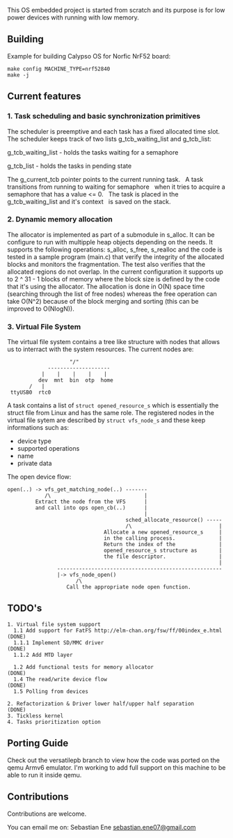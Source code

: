 This OS embedded project is started from scratch and its purpose is for
low power devices with running with low memory.

## Building

Example for building Calypso OS for Norfic NrF52 board:

```
make config MACHINE_TYPE=nrf52840
make -j
```

## Current features

### 1. Task scheduling and basic synchronization primitives

The scheduler is preemptive and each task has a fixed allocated time slot.
The scheduler keeps track of two lists g_tcb_waiting_list and g_tcb_list:  &nbsp;

g_tcb_waiting_list - holds the tasks waiting for a semaphore &nbsp;

g_tcb_list         - holds the tasks in pending state        &nbsp;

The g_current_tcb pointer points to the current running task. &nbsp;
A task transitions from running to waiting for semaphore &nbsp;
when it tries to acquire a semaphore that has a value <= 0. &nbsp;
The task is placed in the g_tcb_waiting_list and it's context &nbsp;
is saved on the stack. &nbsp;

### 2. Dynamic memory allocation

The allocator is implemented as part of a submodule in s_alloc. It can be
configure to run with multipple heap objects depending on the needs.
It supports the following operations: s_alloc, s_free, s_realloc
and the code is tested in a sample program (main.c) that verify the integrity
of the allocated blocks and monitors the fragmentation. The test also 
verifies that the allocated regions do not overlap.
In the current configuration it supports up to 2 ^ 31 - 1 blocks of memory
where the block size is defined by the code that it's using the allocator.
The allocation is done in O(N) space time (searching through the list of free
nodes) whereas the free operation can take O(N^2) because of the block merging
and sorting (this can be improved to O(NlogN)). 

### 3. Virtual File System

The virtual file system contains a tree like structure with nodes that allows
us to interract with the system resources. The current nodes are:

```              root node
                    "/"
             --------------------
           |    |    |    |    |
          dev  mnt  bin  otp  home
       /   |
 ttyUSB0  rtc0
```

A task contains a list of ```struct opened_resource_s``` which is essentially
the struct file from Linux and has the same role.
The registered nodes in the virtual file sytem are described by
``` struct vfs_node_s ``` and these keep informations such as:
- device type
- supported operations
- name
- private data

The open device flow:

```
open(..) -> vfs_get_matching_node(..) -------
            /\                              |
         Extract the node from the VFS      |
         and call into ops open_cb(..)      |
                                            |
                                      sched_allocate_resource() -----
                                      /\                            |
                               Allocate a new opened_resource_s     |
                               in the calling process.              |
                               Return the index of the              |
                               opened_resource_s structure as       |
                               the file descriptor.                 |
                                                                    |
                -----------------------------------------------------
                |-> vfs_node_open()
                      /\
                   Call the appropriate node open function.
```

## TODO's

```
1. Virtual file system support
  1.1 Add support for FatFS http://elm-chan.org/fsw/ff/00index_e.html (DONE)
  1.1.1 Implement SD/MMC driver                                       (DONE)
  1.1.2 Add MTD layer 

  1.2 Add functional tests for memory allocator                       (DONE)
  1.4 The read/write device flow                                      (DONE)
  1.5 Polling from devices

2. Refactorization & Driver lower half/upper half separation          (DONE)
3. Tickless kernel
4. Tasks prioritization option

```

## Porting Guide 

Check out the versatilepb branch to view how the code was ported on the 
qemu Armv6 emulator. I'm working to add full support on this machine to
be able to run it inside qemu. 

## Contributions

Contributions are welcome.

You can email me on: Sebastian Ene <sebastian.ene07@gmail.com>
